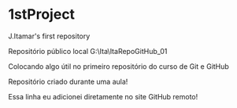 # 1stProject
 J.Itamar's first repository

 Repositório público local G:\Ita\ItaRepoGitHub_01

Colocando algo útil no primeiro repositório do curso de Git e GitHub

Repositório criado durante uma aula!

Essa linha eu adicionei diretamente no site GitHub remoto!
